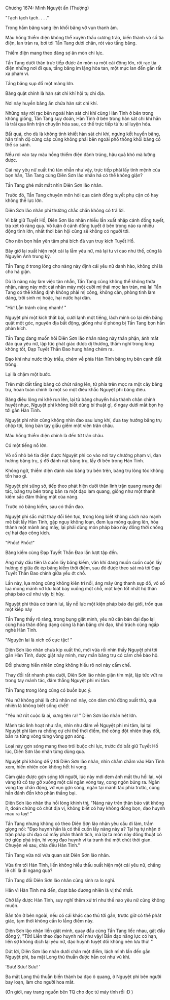 




Chương 1674: Minh Nguyệt ấn (Thượng)


"Tạch tạch tạch. . . ."

Trong hầm băng vang lên khối băng vỡ vụn thanh âm.

Màu hồng thiểm điện không thể xuyên thấu cương tráo, biến thành vô số tia điện, lan tràn ra, bơi tới Tần Tang dưới chân, rót vào tầng băng.

Thiểm điện mang theo đáng sợ ăn mòn chi lực.

Tần Tang dưới thân trực tiếp được ăn mòn ra một cái động lớn, rời rạc tia điện những nơi đi qua, tầng băng im lặng hòa tan, một mực lan đến gần rất xa phạm vi.

Tầng băng sụp đổ một mảng lớn.

Băng quật chính là hàn sát chi khí hội tụ chi địa.

Nơi này huyền băng ẩn chứa hàn sát chi khí.

Những này rời rạc bên ngoài hàn sát chi khí cùng Hàn Tinh ở bên trong không giống, Tần Tang suy đoán, Hàn Tinh ở bên trong hàn sát chi khí hẳn là trải qua linh trận chuyển hóa sau, có thể trực tiếp từ tu sĩ luyện hóa.

Bất quá, cho dù là không tinh khiết hàn sát chi khí, ngưng kết huyền băng, hắn trình độ cứng cáp cũng không phải bên ngoài phổ thông khối băng có thể so sánh.

Nếu rơi vào tay màu hồng thiểm điện đánh trúng, hậu quả khó mà lường được.

Cái này yêu nữ xuất thủ tàn nhẫn như vậy, trực tiếp phải lấy tính mệnh của bọn hắn, Tần Tang cùng Diên Sơn lão nhân há có thể không giận?

Tần Tang ghé mắt mắt nhìn Diên Sơn lão nhân.

Trước đó, Tần Tang chuyên môn hỏi qua cánh đồng tuyết phụ cận có hay không thế lực lớn.

Diên Sơn lão nhân phi thường chắc chắn không có trả lời.

Vì bắt giữ Tuyết Hồ, Diên Sơn lão nhân nhiều lần xuất nhập cánh đồng tuyết, tra xét rõ ràng qua. Vô luận ở cánh đồng tuyết ở bên trong náo ra nhiều động tĩnh lớn, nhất thời bán hội cũng sẽ không có người tới.

Cho nên bọn hắn yên tâm phá bích đá vụn truy kích Tuyết Hồ.

Bây giờ lại xuất hiện một cái lạ lẫm yêu nữ, mà lại tu vi cao như thế, cũng là Nguyên Anh trung kỳ.

Tần Tang ở trong lòng cho nàng này định cái yêu nữ danh hào, không chỉ là cho hả giận.

Dù là nàng này làm việc tàn nhẫn, Tần Tang cũng không thể không thừa nhận, nàng này một cái nhăn mày một cười mị thái mọc lan tràn, mà lại Tần Tang có thể khẳng định không phải mị công, không cần, phòng tinh làm dáng, trời sinh mị hoặc, hại nước hại dân.

"Hừ! Lẫn tránh cũng nhanh! "

Nguyệt phi một kích thất bại, cười lạnh một tiếng, lách mình co lại đến băng quật một góc, nguyên địa bất động, giống như ở phòng bị Tần Tang bọn hắn phản kích.

Tần Tang đang muốn hỏi Diên Sơn lão nhân nàng này thân phận, ánh mắt đảo qua yêu nữ, lập tức phát giác được dị thường, thầm nghĩ trong lòng không tốt, Đạp Tuyết Thần Đao hung hăng chém ra.

Đao khí như nước thủy triều, chém về phía Hàn Tinh băng trụ bên cạnh đất trống.

Lại là chậm một bước.

Trên mặt đất tầng băng có chút nâng lên, từ phía trên mọc ra một cây băng trụ, hoàn toàn chính là một so một điêu khắc Nguyệt phi băng điêu.

Băng điêu lông mi khẽ run lên, lại từ băng chuyển hóa thành chân chính huyết nhục, Nguyệt phi không biết dùng bí thuật gì, ở ngay dưới mắt bọn họ tới gần Hàn Tinh.

Nguyệt phi nhìn cũng không nhìn đao sau lưng khí, đưa tay hướng băng trụ chộp tới, lòng bàn tay giấu giếm một viên trân châu.

Màu hồng thiểm điện chính là đến từ trân châu.

Có một tiếng nổ lớn.

Vô số nhỏ bé tia điện được Nguyệt phi co vào nơi tay chưởng phạm vi, đạn hướng băng trụ, ý đồ đánh nát băng trụ, lấy đi bên trong Hàn Tinh.

Không ngờ, thiểm điện đánh vào băng trụ bên trên, băng trụ lông tóc không tổn hao gì.

Nguyệt phi sững sờ, tiếp theo phát hiện dưới thân linh trận quang mang đại tác, băng trụ bên trong bắn ra một đạo lam quang, giống như một thanh kiếm sắc đâm thẳng mặt của nàng.

Trước có băng kiếm, sau có thần đao.

Nguyệt phi sắc mặt thay đổi liên tục, trong lòng biết không cách nào mạnh mẽ bắt lấy Hàn Tinh, gặp nguy không loạn, đem lụa mỏng quăng lên, hóa thành một mảnh áng mây, lại phải dùng món pháp bảo này đồng thời chống cự hai đạo công kích.

"Phốc! Phốc!"

Băng kiếm cùng Đạp Tuyết Thần Đao lần lượt tập đến.

Áng mây đầu tiên là cuốn lấy băng kiếm, vân khí đang muốn cuồn cuộn lấy hướng ở giữa đè ép băng kiếm thời điểm, sau đó được theo sát mà tới Đạp Tuyết Thần Đao chính giữa yếu ớt chỗ.

Lần này, lụa mỏng cũng không kiên trì nổi, áng mây ứng thanh sụp đổ, vô số lụa mỏng mảnh vỡ lưu loát bay xuống một chỗ, một kiện tốt nhất hộ thân pháp bảo cứ như vậy bị hủy.

Nguyệt phi thừa cơ tránh lui, lấy nỗ lực một kiện pháp bảo đại giới, trốn qua một kiếp này

Tần Tang thấy rõ ràng, trong bụng giật mình, yêu nữ căn bản đại đạo lại cùng hóa thân đồng dạng cũng là hàn băng chi đạo, khó trách cũng ngấp nghé Hàn Tinh.

"Nguyên lai là xích cố cực tặc! "

Diên Sơn lão nhân chưa kịp xuất thủ, mới vừa rồi nhìn thấy Nguyệt phi tới gần Hàn Tinh, được giật nảy mình, may mắn băng trụ có cấm chế bảo hộ.

Đối phương hiển nhiên cũng không hiểu rõ nơi này cấm chế.

Thay đổi rất nhanh phía dưới, Diên Sơn lão nhân giận tím mặt, lập tức vứt ra trong tay mảnh tác, đâm thẳng Nguyệt phi mi tâm.

Tần Tang trong lòng cũng có buồn bực ý.

Yêu nữ không phải là chủ nhân nơi này, còn dám chủ động xuất thủ, quả nhiên là không biết sống chết!

"Yêu nữ rốt cuộc là ai, xưng tên ra! " Diên Sơn lão nhân hét lớn.

Mảnh tác linh hoạt như rắn, nhìn như đâm về Nguyệt phi mi tâm, lại tại Nguyệt phi làm ra chống cự chi thế thời điểm, thế công đột nhiên thay đổi, bắn ra từng vòng từng vòng gợn sóng.

Loại này gợn sóng mang theo trói buộc chi lực, trước đó bắt giữ Tuyết Hồ lúc, Diên Sơn lão nhân từng dùng qua.

Nguyệt phi không để ý tới Diên Sơn lão nhân, nhìn chằm chằm vào Hàn Tinh xem, hiển nhiên còn không hết hi vọng.

Cảm giác được gợn sóng tới người, lúc này mới đem ánh mắt thu hồi lại, vội vàng từ cổ tay gỡ xuống một cái ngân vòng tay, cong ngón búng ra. Ngân vòng tay chấn động, vỡ vụn gợn sóng, ngăn tại mảnh tác phía trước, cùng hắn đánh đến khó phân thắng bại.

Diên Sơn lão nhân thu hồi lòng khinh thị, "Nàng này trên thân bảo vật không ít, đoán chừng có chút địa vị, không biết có hay không đồng bọn, đạo huynh mau ra tay! "

Tần Tang nhưng không có theo Diên Sơn lão nhân yêu cầu đi làm, trầm giọng nói: "Đạo huynh hẳn là có thể cuốn lấy nàng này a? Tại hạ tự nhận ở trận pháp chi đạo có mấy phần thành tích, mà lại ta môn này đồng thuật có trợ giúp phá trận, hi vọng đạo huynh vì ta tranh thủ một chút thời gian. Chuyện về sau, chia đều Hàn Tinh."

Tần Tang vừa nói vừa quan sát Diên Sơn lão nhân.

Vừa tìm tới Hàn Tinh, liền không hiểu thấu xuất hiện một cái yêu nữ, chẳng lẽ chỉ là đi ngang qua?

Tần Tang đối Diên Sơn lão nhân cũng sinh ra lo nghĩ.

Hắn vì Hàn Tinh mà đến, đoạt bảo đương nhiên là vị thứ nhất.

Chờ lấy được Hàn Tinh, suy nghĩ thêm xử trí như thế nào yêu nữ cũng không muộn.

Bản tôn ở bên ngoài, nếu có cái khác cao thủ tới gần, trước giờ có thể phát giác, tạm thời không cần lo lắng điểm này.

Diên Sơn lão nhân liền giật mình, quay đầu cùng Tần Tang liếc nhau, gật đầu đồng ý, "Tốt! Liền theo đạo huynh nói như vậy! Bần đạo năng lực có hạn, liền sợ không địch lại yêu nữ, đạo huynh tuyệt đối không nên lưu thủ! "

Dứt lời, Diên Sơn lão nhân dưới chân một điểm, lách mình lấn đến gần Nguyệt phi, ba mặt Long thủ thuẫn được hắn coi như vũ khí.

'Sưu! Sưu! Sưu! '

Ba mặt Long thủ thuẫn biến thành ba đạo ô quang, ở Nguyệt phi bên người bay loạn, làm cho người hoa mắt.

(Ơn giời, nay trang nguồn bên TQ cho đọc từ máy tính rồi :D )




